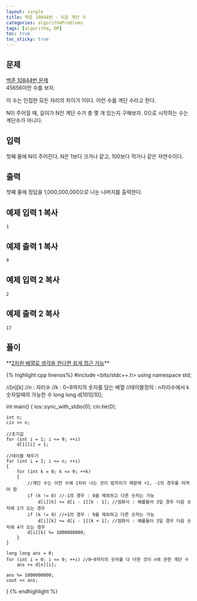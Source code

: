 ```yaml
---
layout: single
title: 백준 10844번 - 쉬운 계단 수
categories: algorithmProblems
tags: [algorithm, DP]
toc: true
toc_sticky: true
---
```


## 문제
[백준 10844번 문제](https://www.acmicpc.net/problem/10844) <br>
45656이란 수를 보자.

이 수는 인접한 모든 자리의 차이가 1이다. 이런 수를 계단 수라고 한다.

N이 주어질 때, 길이가 N인 계단 수가 총 몇 개 있는지 구해보자. 0으로 시작하는 수는 계단수가 아니다.

## 입력

첫째 줄에 N이 주어진다. N은 1보다 크거나 같고, 100보다 작거나 같은 자연수이다.

## 출력

첫째 줄에 정답을 1,000,000,000으로 나눈 나머지를 출력한다.

## 예제 입력 1 복사

```
1
```

## 예제 출력 1 복사

```
9
```

## 예제 입력 2 복사

```
2
```

## 예제 출력 2 복사

```
17
```

## 풀이
<div class="notice" markdown="1">
**<u>2차원 배열로 생각을 한다면 쉽게 접근 가능</u>**
</div>

{% highlight cpp linenos%}
#include <bits/stdc++.h>
using namespace std;

//[n][k]
//n : 자리수
//k : 0~9까지의 숫자를 담는 배열
//테이블정의 : n자리수에서 k 숫자일때의 가능한 수
long long d[101][10];

int main() 
{
	ios::sync_with_stdio(0);
	cin.tie(0);

	int n;
	cin >> n;

	//초기값
	for (int i = 1; i <= 9; ++i)
		d[1][i] = 1;

	//테이블 채우기
	for (int i = 2; i <= n; ++i) 
	{
		for (int k = 0; k <= 9; ++k) 
		{
			//계단 수는 이전 수에 1차이 나는 것이 법칙이기 때문에 +1, -1의 경우를 따져야 함
			if (k != 0)	//-1의 경우 : 0을 제외하고 다른 숫자는 가능
				d[i][k] += d[i - 1][k - 1];	//점화식 : 예를들어 3일 경우 다음 숫자에 2가 오는 경우
			if (k != 9) //+1의 경우 : 9를 제외하고 다른 숫자는 가능
				d[i][k] += d[i - 1][k + 1]; //점화식 : 예를들어 3일 경우 다음 숫자에 4가 오는 경우
			d[i][k] %= 1000000000;
		}
	}
	
	long long ans = 0;
	for (int i = 0; i <= 9; ++i) //0~9까지의 숫자를 다 더한 것이 n에 관한 계단 수
		ans += d[n][i];

	ans %= 1000000000;
	cout << ans;
}
{% endhighlight %}